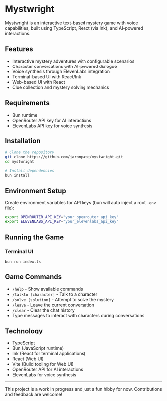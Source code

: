 # Mystwright

Mystwright is an interactive text-based mystery game with voice capabilities, built using TypeScript, React (via Ink), and AI-powered interactions.

## Features

- Interactive mystery adventures with configurable scenarios
- Character conversations with AI-powered dialogue
- Voice synthesis through ElevenLabs integration
- Terminal-based UI with React/Ink
- Web-based UI with React
- Clue collection and mystery solving mechanics

## Requirements

- Bun runtime
- OpenRouter API key for AI interactions
- ElevenLabs API key for voice synthesis

## Installation

```bash
# Clone the repository
git clone https://github.com/jaronpate/mystwright.git
cd mystwright

# Install dependencies
bun install
```

## Environment Setup

Create environment variables for API keys (bun will auto inject a root `.env` file):

```bash
export OPENROUTER_API_KEY="your_openrouter_api_key"
export ELEVENLABS_API_KEY="your_elevenlabs_api_key"
```

## Running the Game

### Terminal UI
```bash
bun run index.ts
```

## Game Commands

- `/help` - Show available commands
- `/talkto [character]` - Talk to a character
- `/solve [solution]` - Attempt to solve the mystery
- `/leave` - Leave the current conversation
- `/clear` - Clear the chat history
- Type messages to interact with characters during conversations

## Technology

- TypeScript
- Bun (JavaScript runtime)
- Ink (React for terminal applications)
- React (Web UI)
- Vite (Build tooling for Web UI)
- OpenRouter API for AI interactions
- ElevenLabs for voice synthesis

---

This project is a work in progress and just a fun hibby for now. Contributions and feedback are welcome!
